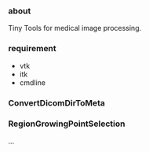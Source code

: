 ### about
Tiny Tools for medical image processing.

### requirement
- vtk
- itk
- cmdline

### ConvertDicomDirToMeta

### RegionGrowingPointSelection

...
